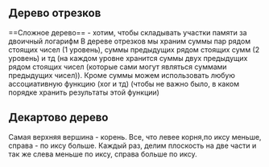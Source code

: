 ## Дерево отрезков

==Сложное дерево== - хотим, чтобы складывать участки памяти за двоичный логарифм
В дереве отрезков мы храним суммы пар рядом стоящих чисел (1 уровень), суммы предыдущих рядом стоящих сумм (2 уровень) и тд (на каждом уровне хранится суммы  двух предыдущих рядом стоящих чисел (которые сами могут являться суммами предыдущих чисел)).
Кроме суммы можем использовать любую ассоциативную функцию (xor и тд) (чтобы не важно было, в каком порядке хранить результаты этой функции)


## Декартово дерево

Самая верхняя вершина - корень. Все, что левее корня,по иксу меньше, справа - по иксу больше. Каждый раз, делим плоскость на две части и так же слева меньше по иксу, справа больше по иксу.

